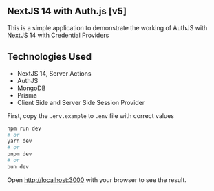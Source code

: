 ## NextJS 14 with Auth.js [v5]

This is a simple application to demonstrate the working of AuthJS with NextJS 14 with Credential Providers

## Technologies Used

- NextJS 14, Server Actions
- AuthJS
- MongoDB
- Prisma
- Client Side and Server Side Session Provider

First, copy the `.env.example` to `.env` file with correct values

```bash
npm run dev
# or
yarn dev
# or
pnpm dev
# or
bun dev
```

Open [http://localhost:3000](http://localhost:3000) with your browser to see the result.

